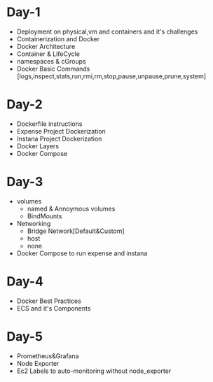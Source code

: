 # Day-1
- Deployment on physical,vm and containers and it's challenges
- Containerization and Docker
- Docker Architecture
- Container & LifeCycle
- namespaces & cGroups
- Docker Basic Commands
  [logs,inspect,stats,run,rmi,rm,stop,pause,unpause,prune,system]
# Day-2
- Dockerfile instructions
- Expense Project Dockerization
- Instana Project Dockerization
- Docker Layers
- Docker Compose
# Day-3
- volumes
  - named & Annoymous volumes
  - BindMounts
- Networking
  - Bridge Network[Default&Custom]
  - host
  - none
- Docker Compose to run expense and instana
# Day-4
- Docker Best Practices
- ECS and it's Components
# Day-5
- Prometheus&Grafana
- Node Exporter
- Ec2 Labels to auto-monitoring without node_exporter